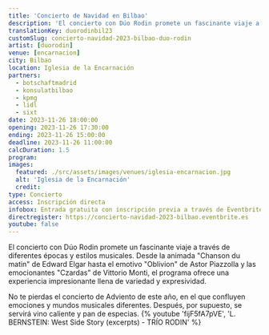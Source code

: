 ```yaml
---
title: 'Concierto de Navidad en Bilbao'
description: 'El concierto con Dúo Rodin promete un fascinante viaje a través de diferentes épocas y estilos musicales.'
translationKey: duorodinbil23
customSlug: concierto-navidad-2023-bilbao-duo-rodin
artist: [duorodin]
venue: [encarnacion]
city: Bilbao
location: Iglesia de la Encarnación
partners:
  - botschaftmadrid
  - konsulatbilbao
  - kpmg
  - lidl
  - sixt
date: 2023-11-26 18:00:00
opening: 2023-11-26 17:30:00
ending: 2023-11-26 15:00:00
deadline: 2023-11-26 11:00:00
calcDuration: 1.5
program:
images:
  featured: ./src/assets/images/venues/iglesia-encarnacion.jpg
  alt: 'Iglesia de la Encarnación'
  credit:
type: Concierto
access: Inscripción directa
infobox: Entrada gratuita con inscripción previa a través de Eventbrite.
directregister: https://concierto-navidad-2023-bilbao.eventbrite.es
youtube: false
---
```


El concierto con Dúo Rodin promete un fascinante viaje a través de diferentes épocas y estilos musicales. Desde la animada "Chanson du matin" de Edward Elgar hasta el emotivo "Oblivion" de Astor Piazzolla y las emocionantes "Czardas" de Vittorio Monti, el programa ofrece una experiencia impresionante llena de variedad y expresividad.

No te pierdas el concierto de Adviento de este año, en el que confluyen emociones y mundos musicales diferentes. Después, por supuesto, se servirá vino caliente y pan de especias.
{% youtube 'fijF5fA7pVE', 'L. BERNSTEIN: West Side Story (excerpts) - TRÍO RODIN' %}
